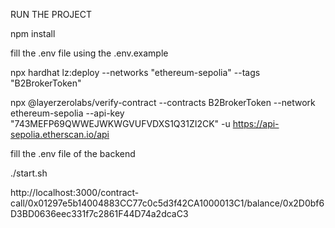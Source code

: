 RUN THE PROJECT

npm install

fill the .env file using the .env.example

npx hardhat lz:deploy --networks "ethereum-sepolia" --tags "B2BrokerToken"

npx @layerzerolabs/verify-contract --contracts B2BrokerToken --network ethereum-sepolia --api-key "743MEFP69QWWEJWKWGVUFVDXS1Q31ZI2CK" -u https://api-sepolia.etherscan.io/api



fill the .env file of the backend

./start.sh

http://localhost:3000/contract-call/0x01297e5b14004883CC77c0c5d3f42CA1000013C1/balance/0x2D0bf6D3BD0636eec331f7c2861F44D74a2dcaC3